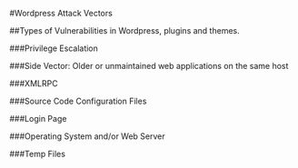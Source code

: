 #Wordpress Attack Vectors

##Types of Vulnerabilities in Wordpress, plugins and themes.

###Privilege Escalation

###Side Vector: Older or unmaintained web applications on the same host

###XMLRPC

###Source Code Configuration Files

###Login Page

###Operating System and/or Web Server

###Temp Files

